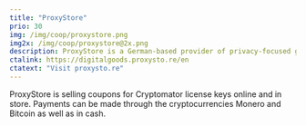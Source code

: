 ```yaml
---
title: "ProxyStore"
prio: 30
img: /img/coop/proxystore.png
img2x: /img/coop/proxystore@2x.png
description: ProxyStore is a German-based provider of privacy-focused goods and services.
ctalink: https://digitalgoods.proxysto.re/en
ctatext: "Visit proxysto.re"
---
```


ProxyStore is selling coupons for Cryptomator license keys online and in store. Payments can be made through the cryptocurrencies Monero and Bitcoin as well as in cash.
